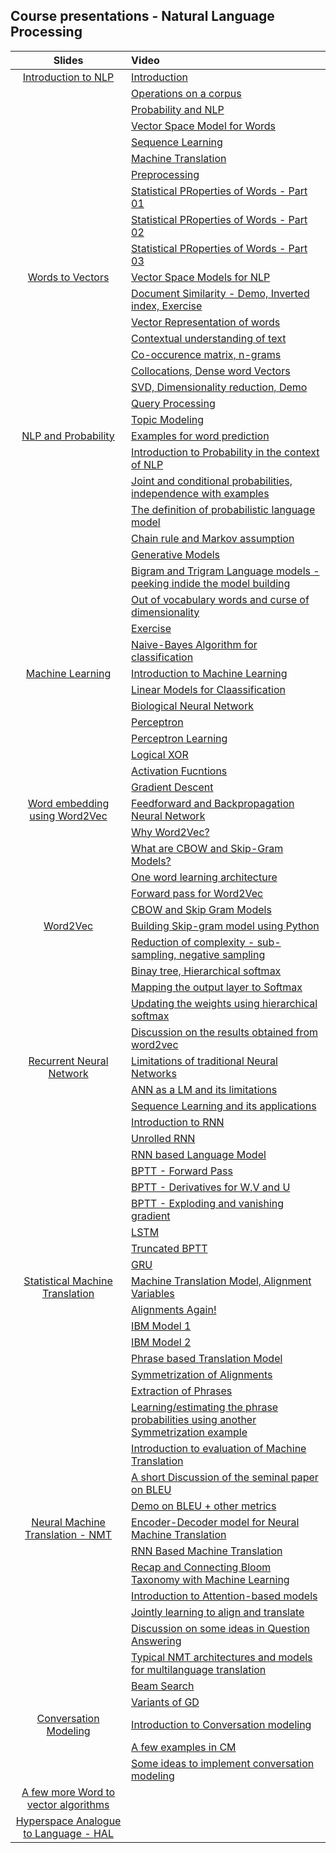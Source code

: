 ## Course presentations -   Natural Language Processing 
| Slides                      | Video              |
|:------------------------------:|:--------------------------|
|[Introduction to NLP](https://github.com/Ramaseshanr/anlp.presentation.github.io/blob/master/Introduction.pdf)|[Introduction](https://youtu.be/HuRKebyt9C4)|
||[Operations on a corpus](https://youtu.be/5hKxvh4RAsY)|
||[Probability and NLP](https://youtu.be/ldNemSbIL-c)|
||[Vector Space Model for Words](https://youtu.be/TeU77elzfIM)|
||[Sequence Learning](https://youtu.be/smKipDIYaNk)|
||[Machine Translation](https://youtu.be/uOwnN1lzVqY)|
||[Preprocessing](https://youtu.be/lhO3fBiMDag)|
||[Statistical PRoperties of Words - Part 01](https://youtu.be/pgRn2e7NanM)|
||[Statistical PRoperties of Words - Part 02](https://youtu.be/6tTeOun-3Sg)|
||[Statistical PRoperties of Words - Part 03](https://youtu.be/MqVi1jl3NGw)|
|[Words to Vectors](https://github.com/Ramaseshanr/anlp.presentation.github.io/blob/master/Word2Vectors.pdf)|[Vector Space Models for NLP](https://youtu.be/6Nz88LHOIdo)|
||[Document Similarity - Demo, Inverted index, Exercise ](https://youtu.be/EMUYQqk69HA)|
||[Vector Representation of words ](https://youtu.be/gfn3u2SkBd0)|
||[Contextual understanding of text ](https://youtu.be/FUOY2kK1Ndw)|
||[Co-occurence matrix, n-grams](https://youtu.be/JrkaC6UK5YQ)|
||[Collocations, Dense word Vectors ](https://youtu.be/cLGFX3cjNjA)|
||[SVD, Dimensionality reduction, Demo ](https://youtu.be/u1o46P6Qe4M)|
||[Query Processing ](https://youtu.be/Bw31wBjgagw)|
||[Topic Modeling](https://youtu.be/cCIPO5KgU9o)|
|[NLP and Probability](https://github.com/Ramaseshanr/anlp.presentation.github.io/blob/master/NLPAndProbability.pdf)|[Examples for word prediction ](https://youtu.be/26hS6yiZW7U)|
||[Introduction to Probability in the context of NLP ](https://youtu.be/IJ7Ptu18O6k)|
||[Joint and conditional probabilities, independence with examples ](https://youtu.be/BKqSW3Kmeg0)|
||[The definition of probabilistic language model ](https://youtu.be/H9LklQeQD3c)|
||[Chain rule and Markov assumption ](https://youtu.be/0WS4NrjEaxA)|
||[Generative Models ](https://youtu.be/q1qJuhQ4wNk)|
||[Bigram and Trigram Language models -peeking indide the model building ](https://youtu.be/W9_7NjAQdmY)|
||[Out of vocabulary words and curse of dimensionality ](https://youtu.be/J2c2hiPR1Ww)|
||[Exercise](https://youtu.be/SCRaz7vS2Us)|
||[Naive-Bayes Algorithm for classification ](https://youtu.be/Y0li8ou3MhQ)|
|[Machine Learning](https://github.com/Ramaseshanr/anlp.presentation.github.io/blob/master/ArtificialNeuralNetwork.pdf)|[Introduction to Machine Learning ](https://youtu.be/bgLNFr15m9g)|
||[Linear Models for Claassification ](https://youtu.be/GnDaW8tQu7U)|
||[Biological Neural Network ](https://youtu.be/Pi1_Mco4rhc)|
||[Perceptron](https://youtu.be/dXZ3qoY_cTw)|
||[Perceptron Learning](https://youtu.be/sp2HMPdn4vE)|
||[Logical XOR](https://youtu.be/Yzc01h5YFGk)|
||[Activation Fucntions](https://youtu.be/giCJ2pzbnWY)|
||[Gradient Descent](https://youtu.be/JbtS0vE4BGs)|
|[Word embedding using Word2Vec](https://github.com/Ramaseshanr/ramaseshanr.github.io/blob/master/WordEmbeddingNN.pdf)|[Feedforward and Backpropagation Neural Network ](https://youtu.be/y0wNuFFPGuI)|
||[Why Word2Vec?](https://youtu.be/DLue3c9LLoI)|
||[What are CBOW and Skip-Gram Models? ](https://youtu.be/81kI-b5iPDE)|
||[One word learning architecture ](https://youtu.be/SfM96VaAsIE)|
||[Forward pass for Word2Vec ](https://youtu.be/qzdOtAi2Nr0)|
||[CBOW and Skip Gram Models ](https://youtu.be/ehZ7sPn-mrg)|
|[Word2Vec](https://github.com/Ramaseshanr/ramaseshanr.github.io/blob/master/WordEmbeddingNN.pdf)|[Building Skip-gram model using Python](https://youtu.be/WuCKx1gVo70)|
||[Reduction of complexity - sub-sampling, negative sampling ](https://youtu.be/ot3IavXvDbs)|
||[Binay tree, Hierarchical softmax ](https://youtu.be/vHNaRz0hdVw)|
||[Mapping the output layer to Softmax ](https://youtu.be/O04GhFn8SFU)|
||[Updating the weights using hierarchical softmax ](https://youtu.be/sXjZ6cAiGZs)|
||[Discussion on the results obtained from word2vec ](https://youtu.be/rRJQ9hFtjq0)|
|[Recurrent Neural Network](https://github.com/Ramaseshanr/ramaseshanr.github.io/blob/master/RNNSession.pdf)|[Limitations of traditional Neural Networks](https://youtu.be/_eZjAkpGxDE)|
||[ANN as a LM and its limitations ](https://youtu.be/-iRDHkPVrdk)|
||[Sequence Learning and its applications ](https://youtu.be/tO5lDnTtd48)|
||[Introduction to RNN](https://youtu.be/QWjEyEHV_Rg)|
||[Unrolled RNN ](https://youtu.be/sBy-leW6wxY)|
||[RNN based Language Model](https://youtu.be/lDkEC7H88_A)|
||[BPTT - Forward Pass](https://youtu.be/-gnwbn01yo0)|
||[BPTT - Derivatives for W,V and U ](https://youtu.be/XoxsM5c8H-E)|
||[BPTT - Exploding and vanishing gradient ](https://youtu.be/TURZHKGjcVo)|
||[LSTM](https://youtu.be/D8m9AZQK6fc)|
||[Truncated BPTT](https://youtu.be/v5FFzZTivwU)|
||[GRU](https://youtu.be/6TRzUBEfFDs)|
|[Statistical Machine Translation](https://github.com/Ramaseshanr/ramaseshanr.github.io/blob/master/MT.pdf)|[Machine Translation Model, Alignment Variables](https://www.youtube.com/watch?v=6lpyJznOPD0)|
||[Alignments Again!](https://www.youtube.com/watch?v=icemsA06GW8)|
||[IBM Model 1](https://www.youtube.com/watch?v=TyorHxpwt6I)|
||[IBM Model 2](https://www.youtube.com/watch?v=eTjH98rh6qE)|
||[Phrase based Translation Model](https://youtu.be/q9tNeUF3rYA)|
||[Symmetrization of Alignments](https://youtu.be/pmpBUHxT_f8)|
||[Extraction of Phrases](https://youtu.be/TNmQ7PydZ9c)|
||[Learning/estimating the phrase probabilities using another Symmetrization example](https://youtu.be/peoON4737Tk)|
||[Introduction to evaluation of Machine Translation](https://youtu.be/nE16_ljY8UI)
||[A short Discussion of the seminal paper on BLEU](https://youtu.be/eaKKAXhGppk)|
||[Demo on BLEU + other metrics](https://youtu.be/HmKdHuzMGo4)|
|[Neural Machine Translation - NMT](https://github.com/Ramaseshanr/ramaseshanr.github.io/blob/master/NeuralMachineTranslation.pdf)|[Encoder-Decoder model for Neural Machine Translation](https://www.youtube.com/watch?v=navDexJs7i8)|
||[RNN Based Machine Translation](https://youtu.be/un7Qbsurmr4)|
||[Recap and Connecting Bloom Taxonomy with Machine Learning](https://youtu.be/VV80xkKO2Zg)|
||[Introduction to Attention-based models](https://www.youtube.com/watch?v=v-prjPAaT2M)|
||[Jointly learning to align and translate](https://www.youtube.com/watch?v=1RUkQkHIAr0)|
||[Discussion on some ideas in Question Answering](https://www.youtube.com/watch?v=dDcCbwYp-Cs)|
||[Typical NMT architectures and models for multilanguage translation](https://www.youtube.com/watch?v=KL5OletisX8)|
||[Beam Search](https://www.youtube.com/watch?v=5w1WFoSUJjQ)|
||[Variants of GD](https://www.youtube.com/watch?v=6-_9A-_u33E)|
|[Conversation Modeling](https://github.com/Ramaseshanr/ramaseshanr.github.io/blob/master/ConversationalModeling.pdf)|[Introduction to Conversation modeling](https://www.youtube.com/watch?v=xpQLR2rZrcA&t=1s)|
||[A few examples in CM](https://www.youtube.com/watch?v=dwu5D0L6C_M)|
||[Some ideas to implement conversation modeling](https://www.youtube.com/watch?v=TJn4Kb6owgw)|
|[A few more Word to vector algorithms](https://github.com/Ramaseshanr/ramaseshanr.github.io/blob/master/WordVectorsAndEvaluationMethods.pdf)
|[Hyperspace Analogue to Language - HAL](https://youtu.be/YM8YJbFPmqo)|
